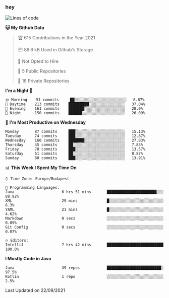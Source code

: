 ### hey

<!--START_SECTION:waka-->
![Lines of code](https://img.shields.io/badge/From%20Hello%20World%20I%27ve%20Written-73820%20lines%20of%20code-blue)

**🐱 My Github Data** 

> 🏆 615 Contributions in the Year 2021
 > 
> 📦 89.6 kB Used in Github's Storage 
 > 
> 🚫 Not Opted to Hire
 > 
> 📜 5 Public Repositories 
 > 
> 🔑 16 Private Repositories  
 > 
**I'm a Night 🦉** 

```text
🌞 Morning    51 commits     ██░░░░░░░░░░░░░░░░░░░░░░░   8.87% 
🌆 Daytime    213 commits    █████████░░░░░░░░░░░░░░░░   37.04% 
🌃 Evening    161 commits    ███████░░░░░░░░░░░░░░░░░░   28.0% 
🌙 Night      150 commits    ██████░░░░░░░░░░░░░░░░░░░   26.09%

```
📅 **I'm Most Productive on Wednesday** 

```text
Monday       87 commits     ███░░░░░░░░░░░░░░░░░░░░░░   15.13% 
Tuesday      74 commits     ███░░░░░░░░░░░░░░░░░░░░░░   12.87% 
Wednesday    160 commits    ███████░░░░░░░░░░░░░░░░░░   27.83% 
Thursday     45 commits     ██░░░░░░░░░░░░░░░░░░░░░░░   7.83% 
Friday       78 commits     ███░░░░░░░░░░░░░░░░░░░░░░   13.57% 
Saturday     51 commits     ██░░░░░░░░░░░░░░░░░░░░░░░   8.87% 
Sunday       80 commits     ███░░░░░░░░░░░░░░░░░░░░░░   13.91%

```


📊 **This Week I Spent My Time On** 

```text
⌚︎ Time Zone: Europe/Budapest

💬 Programming Languages: 
Java                     6 hrs 51 mins       ██████████████████████░░░   88.92% 
XML                      29 mins             █░░░░░░░░░░░░░░░░░░░░░░░░   6.3% 
YAML                     21 mins             █░░░░░░░░░░░░░░░░░░░░░░░░   4.62% 
Markdown                 0 secs              ░░░░░░░░░░░░░░░░░░░░░░░░░   0.09% 
Git Config               0 secs              ░░░░░░░░░░░░░░░░░░░░░░░░░   0.07%

🔥 Editors: 
IntelliJ                 7 hrs 42 mins       █████████████████████████   100.0%

```

**I Mostly Code in Java** 

```text
Java                     39 repos            ████████████████████████░   97.5% 
Kotlin                   1 repo              ░░░░░░░░░░░░░░░░░░░░░░░░░   2.5%

```



 Last Updated on 22/09/2021
<!--END_SECTION:waka-->
